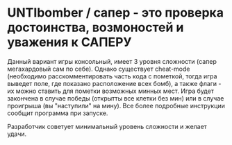 # UNTIbomber / cапер - это проверка достоинства, возмоностей и уважения к САПЕРУ

Данный вариант игры консольный, имеет 3 уровня сложности (сапер мегахардовый сам по себе). Однако существует cheat-mode (необходимо расскомментировать часть кода с пометкой, тогда игра выведет поле, где показано расположение всех бомб), а также флаги - их можно ставить для пометки возможных минных мест. Игра будет закончена в случае победы (открытты все клетки без мин) или в случае проигрыша (вы "наступили" на мину).
Все более подробные инструкции сообщит программа при запуске.

Разработчик советует минимальный уровень сложности и желает удачи. 


